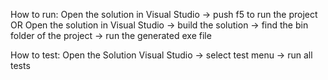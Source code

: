 ﻿How to run:
Open the solution in Visual Studio -> push f5 to run the project
OR
Open the solution in Visual Studio -> build the solution -> find the bin folder of the project -> run the generated exe file

How to test:
Open the Solution Visual Studio -> select test menu -> run all tests